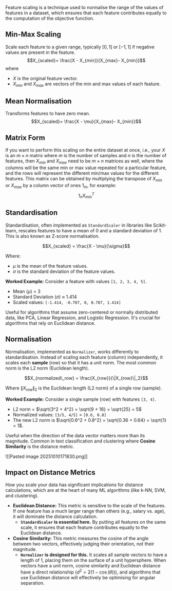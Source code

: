 Feature scaling is a technique used to normalise the range of the values of features in a dataset, which ensures that each feature contributes equally to the computation of the objective function. 

## Min-Max Scaling
Scale each feature to a given range, typically $[0, 1]$ or $[-1, 1]$ if negative values are present in the feature.
$$X_{scaled}= \frac{X - X_{min}}{X_{max}- X_{min}}$$
where 
 - $X$ is the original feature vector.
 - $X_{min}$ and $X_{max}$ are vectors of the min and max values of each feature.

## Mean Normalisation
Transforms features to have zero mean.
$$X_{scaled}= \frac{X - \mu}{X_{max}- X_{min}}$$
## Matrix Form
If you want to perform this scaling on the entire dataset at once, i.e., your $X$ is an $m\times n$ matrix where $m$ is the number of samples and $n$ is the number of features, then $X_{min}$ and $X_{max}$ need to be $m \times n$ matrices as well, where the columns will be the same min or max value repeated for a particular feature, and the rows will represent the different min/max values for the different features.
This matrix can be obtained by multiplying the transpose of $X_{min}$ or $X_{max}$ by a column vector of ones $1_m$, for example:
$$1_{n}X^T_{min}$$

## Standardisation
Standardisation, often implemented as `StandardScaler` in libraries like Scikit-learn, rescales features to have a mean of 0 and a standard deviation of 1. This is also known as Z-score normalisation.

$$X_{scaled} = \frac{X - \mu}{\sigma}$$

Where:
-   $\mu$ is the mean of the feature values.
-   $\sigma$ is the standard deviation of the feature values.

**Worked Example:**
Consider a feature with values `[1, 2, 3, 4, 5]`.
-   Mean ($\mu$) = 3
-   Standard Deviation ($\sigma$) ≈ 1.414
-   Scaled values: `[-1.414, -0.707, 0, 0.707, 1.414]`

Useful for algorithms that assume zero-centered or normally distributed data, like PCA, Linear Regression, and Logistic Regression. It's crucial for algorithms that rely on Euclidean distance.
## Normalisation
Normalisation, implemented as `Normalizer`, works differently to standardisation. Instead of scaling each feature (column) independently, it scales each **sample** (row) so that it has a unit norm. The most common norm is the L2 norm (Euclidean length).

$$X_{normalized\_row} = \frac{X_{row}}{\|X_{row}\|_2}$$

Where $\|X_{row}\|_2$ is the Euclidean length (L2 norm) of a single row (sample).

**Worked Example:**
Consider a single sample (row) with features `[3, 4]`.
-   L2 norm = $\sqrt{3^2 + 4^2} = \sqrt{9 + 16} = \sqrt{25} = 5$
-   Normalized values: `[3/5, 4/5]` = `[0.6, 0.8]`
-   The new L2 norm is $\sqrt{0.6^2 + 0.8^2} = \sqrt{0.36 + 0.64} = \sqrt{1} = 1$.

Useful when the direction of the data vector matters more than its magnitude. Common in text classification and clustering where **Cosine Similarity** is the distance metric.

![[Pasted image 20251010171830.png]]
## Impact on Distance Metrics
How you scale your data has significant implications for distance calculations, which are at the heart of many ML algorithms (like k-NN, SVM, and clustering).
-   **Euclidean Distance:** This metric is sensitive to the scale of the features. If one feature has a much larger range than others (e.g., salary vs. age), it will dominate the distance calculation.
    -   **`StandardScaler` is essential here.** By putting all features on the same scale, it ensures that each feature contributes equally to the Euclidean distance.
-   **Cosine Similarity:** This metric measures the cosine of the angle between two vectors, effectively judging their orientation, not their magnitude.
    -   **`Normalizer` is designed for this.** It scales all sample vectors to have a length of 1, placing them on the surface of a unit hypersphere. When vectors have a unit norm, cosine similarity and Euclidean distance have a direct relationship ($d^2 = 2(1 - \cos(\theta))$), and algorithms that use Euclidean distance will effectively be optimising for angular separation.
